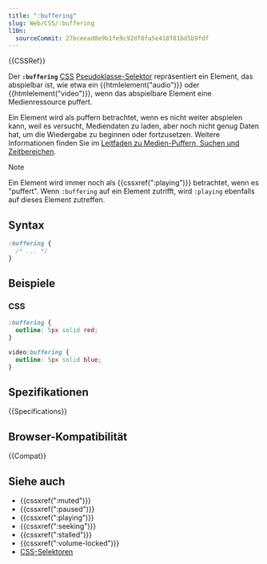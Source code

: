 ```yaml
---
title: ":buffering"
slug: Web/CSS/:buffering
l10n:
  sourceCommit: 27bceead8e9b1fe9c92df0fa5e418f81bd5b9fdf
---
```


{{CSSRef}}

Der **`:buffering`** [CSS](/de/docs/Web/CSS) [Pseudoklasse-Selektor](/de/docs/Web/CSS/Pseudo-classes) repräsentiert ein Element, das abspielbar ist, wie etwa ein {{htmlelement("audio")}} oder {{htmlelement("video")}}, wenn das abspielbare Element eine Medienressource puffert.

Ein Element wird als puffern betrachtet, wenn es nicht weiter abspielen kann, weil es versucht, Mediendaten zu laden, aber noch nicht genug Daten hat, um die Wiedergabe zu beginnen oder fortzusetzen.
Weitere Informationen finden Sie im [Leitfaden zu Medien-Puffern, Suchen und Zeitbereichen](/de/docs/Web/Media/Guides/Audio_and_video_delivery/buffering_seeking_time_ranges#seekable).

> [!NOTE]
> Ein Element wird immer noch als {{cssxref(":playing")}} betrachtet, wenn es "puffert".
> Wenn `:buffering` auf ein Element zutrifft, wird `:playing` ebenfalls auf dieses Element zutreffen.

## Syntax

```css
:buffering {
  /* ... */
}
```

## Beispiele

### CSS

```css
:buffering {
  outline: 5px solid red;
}

video:buffering {
  outline: 5px solid blue;
}
```

## Spezifikationen

{{Specifications}}

## Browser-Kompatibilität

{{Compat}}

## Siehe auch

- {{cssxref(":muted")}}
- {{cssxref(":paused")}}
- {{cssxref(":playing")}}
- {{cssxref(":seeking")}}
- {{cssxref(":stalled")}}
- {{cssxref(":volume-locked")}}
- [CSS-Selektoren](/de/docs/Web/CSS/CSS_selectors)
